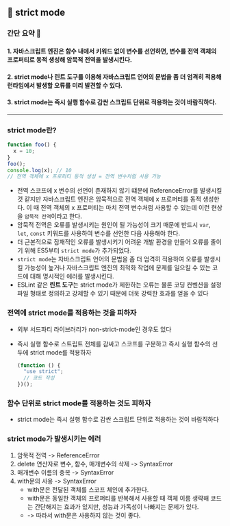 ## 📙 strict mode

### 간단 요약 📑

#### 1. 자바스크립트 엔진은 함수 내에서 키워드 없이 변수를 선언하면, 변수를 전역 객체의 프로퍼티로 동적 생성해 암묵적 전역을 발생시킨다.

#### 2. strict mode나 린트 도구를 이용해 자바스크립트 언어의 문법을 좀 더 엄격히 적용해 런타임에서 발생할 오류를 미리 발견할 수 있다.

#### 3. strict mode는 즉시 실행 함수로 감싼 스크립트 단위로 적용하는 것이 바람직하다.

---

### strict mode란?

```javascript
function foo() {
  x = 10;
}
foo();
console.log(x); // 10
// 전역 객체에 x 프로퍼티 동적 생성 = 전역 변수처럼 사용 가능
```

- 전역 스코프에 x 변수의 선언이 존재하지 않기 떄문에 ReferenceError를 발생시킬 것 같지만 자바스크립트 엔진은 암묵적으로 전역 객체에 x 프로퍼티를 동적 생성한다. 이 때 전역 객체의 x 프로퍼티는 마치 전역 변수처럼 사용할 수 있는데 이런 현상을 `암묵적 전역`이라고 한다.
- 암묵적 전역은 오류를 발생시키는 원인이 될 가능성이 크기 때문에 반드시 `var`, `let`, `const` 키워드를 사용하여 변수를 선언한 다음 사용해야 한다.
- 더 근본적으로 잠재적인 오류를 발생시키기 어려운 개발 환경을 만들어 오류를 줄이기 위해 ES5부터 `strict mode`가 추가되었다.
- `strict mode`는 자바스크립트 언어의 문법을 좀 더 엄격히 적용하여 오류를 발생시킬 가능성이 높거나 자바스크립트 엔진의 최적화 작업에 문제를 일으킬 수 있는 코드에 대해 명시적인 에러를 발생시킨다.
- ESLint 같은 **린트 도구**는 strict mode가 제한하는 오류는 물론 코딩 컨벤션을 설정 파일 형태로 정의하고 강제할 수 있기 때문에 더욱 강력한 효과를 얻을 수 있다

### 전역에 strict mode를 적용하는 것을 피하자

- 외부 서드파티 라이브러리가 non-strict-mode인 경우도 있다
- 즉시 실행 함수로 스트립트 전체를 감싸고 스코프를 구분하고 즉시 실행 함수의 선두에 strict mode를 적용하자

  ```javascript
  (function () {
    "use strict";
    // 코드 작성
  })();
  ```

### 함수 단위로 strict mode를 적용하는 것도 피하자

- strict mode는 즉시 실행 함수로 감싼 스크립트 단위로 적용하는 것이 바람직하다

### strict mode가 발생시키는 에러

1. 암묵적 전역 -> ReferenceError
2. delete 연산자로 변수, 함수, 매개변수의 삭제 -> SyntaxError
3. 매개변수 이름의 중복 -> SyntaxError
4. with문의 사용 -> SyntaxError
   - with문은 전달된 객체를 스코프 체인에 추가한다.
   - with문은 동일한 객체의 프로퍼티를 반복해서 사용할 때 객체 이름 생략해 코드는 간단해지는 효과가 있지만, 성능과 가독성이 나빠지는 문제가 있다.
   - -> 따라서 with문은 사용하지 않는 것이 좋다.
